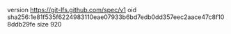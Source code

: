version https://git-lfs.github.com/spec/v1
oid sha256:1e81f535f6224983110eae07933b6bd7edb0dd357eec2aace47c8f108ddb29fe
size 920
